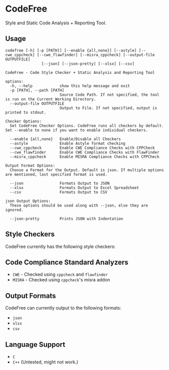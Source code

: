 # CodeFree

Style and Static Code Analysis + Reporting Tool.

## Usage

```
codefree [-h] [-p [PATH]] [--enable {all,none}] [--astyle] [--cwe_cppcheck] [--cwe_flawfinder] [--misra_cppcheck] [--output-file OUTPUTFILE]
                [--json] [--json-pretty] [--xlsx] [--csv]

CodeFree - Code Style Checker + Static Analysis and Reporting Tool

options:
  -h, --help            show this help message and exit
  -p [PATH], --path [PATH]
                        Source Code Path. If not specified, the tool is run on the Current Working Directory.
  --output-file OUTPUTFILE
                        Output to File. If not specified, output is printed to stdout.

Checker Options:
  Set CodeFree Checker Options. CodeFree runs all checkers by default. Set --enable to none if you want to enable individual checkers.

  --enable {all,none}   Enable/Disable all Checkers
  --astyle              Enable Astyle format checking
  --cwe_cppcheck        Enable CWE Compliance Checks with CPPCheck
  --cwe_flawfinder      Enable CWE Compliance Checks with FlawFinder
  --misra_cppcheck      Enable MISRA Compliance Checks with CPPCheck

Output Format Options:
  Choose a Format for the Output. Default is json. If multiple options are mentioned, last specified format is used.

  --json                Formats Output to JSON
  --xlsx                Formats Output to Excel Spreadsheet
  --csv                 Formats Output to CSV

json Output Options:
  These options should be used along with --json, else they are ignored.

  --json-pretty         Prints JSON with Indentation
```

## Style Checkers

CodeFree currently has the following style checkers:

## Code Compliance Standard Analyzers
- `CWE` - Checked using `cppcheck` and `flawfinder`
- `MISRA` - Checked using `cppcheck`'s misra addon

## Output Formats

CodeFree can currently output to the following formats:

- `json`
- `xlsx`
- `csv`

## Language Support

- `C`
- `C++` (Untested, might not work.)

<!-- Currently Designed for C Source Code. Future Support may be added for C++ and Python. -->
